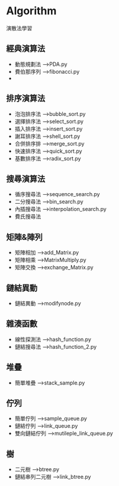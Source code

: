 # Algorithm
 演散法學習

## 經典演算法
- 動態規劃法 -->PDA.py
- 費伯那序列 -->fibonacci.py
- 

## 排序演算法
- 泡泡排序法 -->bubble_sort.py
- 選擇排序法 -->select_sort.py
- 插入排序法 -->insert_sort.py
- 謝耳排序法 -->shell_sort.py
- 合併排序排 -->merge_sort.py
- 快速排序法 -->quick_sort.py
- 基數排序法 -->radix_sort.py

## 搜尋演算法
- 循序搜尋法 -->sequence_search.py
- 二分搜尋法 -->bin_search.py
- 內插搜尋法 -->interpolation_search.py
- 費氏搜尋法 


## 矩陣&陣列
- 矩陣相加 -->add_Matrix.py
- 矩陣相乘 -->MatrixMultiply.py
- 矩陣交換 -->exchange_Matrix.py

## 鏈結異動
- 鏈結異動 -->modifynode.py
## 雜湊函數
- 線性探測法 -->hash_function.py
- 鏈結搜尋法 -->hash_function_2.py

## 堆疊
- 簡單堆疊 -->stack_sample.py

## 佇列
- 簡單佇列 -->sample_queue.py
- 鏈結佇列 -->link_queue.py
- 雙向鏈結佇列 -->mutileple_link_queue.py


## 樹
- 二元樹 -->btree.py
- 鏈結串列二元樹 -->link_btree.py